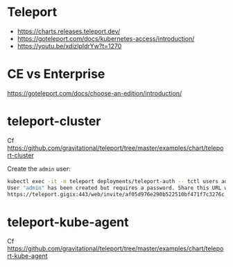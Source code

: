 # Teleport
* https://charts.releases.teleport.dev/
* https://goteleport.com/docs/kubernetes-access/introduction/
* https://youtu.be/xdizlpIdrYw?t=1270

# CE vs Enterprise
https://goteleport.com/docs/choose-an-edition/introduction/

# teleport-cluster
Cf https://github.com/gravitational/teleport/tree/master/examples/chart/teleport-cluster

Create the `admin` user:
```bash
kubectl exec -it -n teleport deployments/teleport-auth -- tctl users add admin --roles=editor,auditor,access
User "admin" has been created but requires a password. Share this URL with the user to complete user setup, link is valid for 1h:
https://teleport.gigix:443/web/invite/af05d976e290b522510bf471f7c3276c
```

# teleport-kube-agent
Cf https://github.com/gravitational/teleport/tree/master/examples/chart/teleport-kube-agent